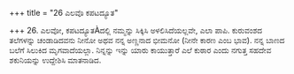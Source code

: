 +++
title = "26 ಎಲವೊ ಕಪಟದ್ಯೂತ"

+++
26. ಎಲವೋ, ಕಪಟದ್ಯೂತÀದಲ್ಲಿ ನಮ್ಮನ್ನು ಸಿಕ್ಕಿಸಿ ಅಳಲಿಸಿದೆಯಲ್ಲವೇ, ಎಲಾ ಪಾಪಿ. ಕುರುವಂಶದ ತಲೆಗಳನ್ನು ಚಂಡಾಡಿದವನು ನೀನೋ ಅಥವ ನನ್ನ ಅಣ್ಣನಾದ ಭೀಮನೋ (ನೀನೇ ಕಾರಣ ಎಂಬ ಭಾವ). ನನ್ನ ಬಾಣದ ಬಲೆಗೆ ಸಿಲುಕಿದ ಮೃಗವಾದೆಯಲ್ಲಾ. ನಿನ್ನನ್ನು ಇನ್ನು ಯಾರು ಕಾಯುತ್ತಾರೆ ಎಲೆ ಕುಠಾರ ಎಂದು ನಗುತ್ತ ಸಹದೇವ ಶಕುನಿಯನ್ನು ಉದ್ದೇಶಿಸಿ ಮಾತನಾಡಿದ.